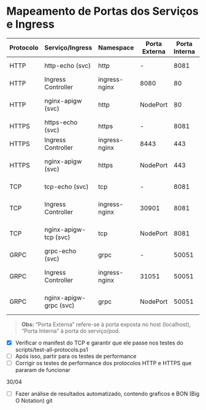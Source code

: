 # Mapeamento de Portas dos Serviços e Ingress

| Protocolo | Serviço/Ingress         | Namespace      | Porta Externa | Porta Interna | Observação                |
|-----------|------------------------|---------------|---------------|---------------|---------------------------|
| HTTP      | http-echo (svc)        | http          | -             | 8081          | Backend HTTP              |
| HTTP      | Ingress Controller     | ingress-nginx | 8080          | 80            | Exposto no host           |
| HTTP      | nginx-apigw (svc)      | http          | NodePort      | 80            | API Gateway HTTP          |
| HTTPS     | https-echo (svc)       | https         | -             | 8081          | Backend HTTPS             |
| HTTPS     | Ingress Controller     | ingress-nginx | 8443          | 443           | Exposto no host           |
| HTTPS     | nginx-apigw (svc)      | https         | NodePort      | 443           | API Gateway HTTPS         |
| TCP       | tcp-echo (svc)         | tcp           | -             | 8081          | Backend TCP               |
| TCP       | Ingress Controller     | ingress-nginx | 30901         | 8081          | Exposto no host (NodePort)|
| TCP       | nginx-apigw-tcp (svc)  | tcp           | NodePort      | 8081          | API Gateway TCP           |
| GRPC      | grpc-echo (svc)        | grpc          | -             | 50051         | Backend gRPC              |
| GRPC      | Ingress Controller     | ingress-nginx | 31051         | 50051         | Exposto no host (NodePort)|
| GRPC      | nginx-apigw-grpc (svc) | grpc          | NodePort      | 50051         | API Gateway gRPC          |

> **Obs:** “Porta Externa” refere-se à porta exposta no host (localhost), “Porta Interna” à porta do serviço/pod.

- [X] Verificar o manifest do TCP e garantir que ele passe nos testes do scripts/test-all-protocols.ps1
- [ ] Após isso, partir para os testes de performance
- [ ] Corrigir os testes de performance dos protocolos HTTP e HTTPS que pararam de funcionar

30/04

 - [ ] Fazer análise de resultados automatizado, contendo graficos e BON (Big O Notation)
git 